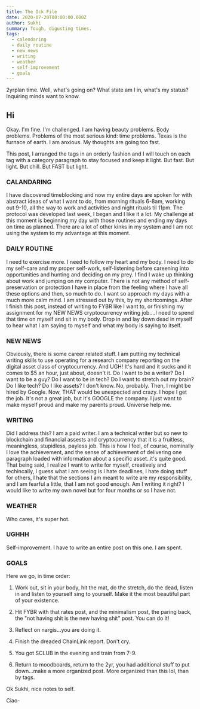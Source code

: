 ```yaml
---
title: The Ick File
date: 2020-07-20T00:00:00.000Z
author: Sukhi
summary: Tough, digusting times.
tags:
  - calendaring
  - daily routine
  - new news
  - writing
  - weather
  - self-improvement
  - goals
---
```

2yrplan time. Well, what's going on? What state am I in, what's my status? Inquiring minds want to know. 

## Hi

Okay. I'm fine. I'm challenged. I am having beauty problems. Body problems. Problems of the most serious kind: time problems. Texas is the furnace of earth. I am anxious. My thoughts are going too fast.

This post, I arranged the tags in an orderly fashion and I will touch on each tag with a category paragraph to stay focused and keep it light. But fast. But light. But chill. But FAST but light.

### CALANDARING

I have discovered timeblocking and now my entire days are spoken for with abstract ideas of what I want to do, from morning rituals 6-8am, working out 9-10, all the way to work and activities and night rituals til 11pm. The protocol was developed last week, I began and I like it a lot. My challenge at this moment is beginning my day with those routines and ending my days on time as planned. There are a lot of other kinks in my system and I am not using the system to my advantage at this moment.

### DAILY ROUTINE

I need to exercise more. I need to follow my heart and my body. I need to do my self-care and my proper self-work, self-listening before careening into opportunities and hunting and deciding on my prey. I find I wake up thinking about work and jumping on my computer. There is not any method of self-preservation or protection I have in place from the feeling where I have all these options and then, so much to do. I want so approach my days with a much more calm mind. I am stressed out by this, by my shortcomings. After I finish this post, instead of writing to FYBR like I want to, or finishing my assignment for my NEW NEWS cryptocurrency writing job....I need to spend that time on myself and sit in my body. Drop in and lay down dead in myself to hear what I am saying to myself and what my body is saying to itself.

### NEW NEWS

Obviously, there is some career related stuff. I am putting my technical writing skills to use operating for a research company reporting on the digital asset class of cryptocurrency. And UGH! It's hard and it sucks and it comes to $5 an hour, just about, doesn't it. Do I want to be a writer? Do I want to be a guy? Do I want to be in tech? Do I want to stretch out my brain? Do I like tech? Do I like assets? I don't know. No, probably. Then, I might be hired by Google. Now, THAT would be unexpected and crazy. I hope I get the job. It's not a great job, but it's GOOGLE the company. I just want to make myself proud and make my parents proud. Universe help me.

### WRITING

Did I address this? I am a paid writer. I am a technical writer but so new to blockchain and financial assests and cryptocurrency that it is a fruitless, meaningless, stupidless, payless job. This is how I feel, of course, nominally I love the achievement, and the sense of achievement of delivering one paragraph loaded with information about a specific asset..it's quite good. That being said, I realize I want to write for myself, creatively and techincally, I guess what I am seeing is I hate deadlines, I hate doing stuff for others, I hate that the sections I am meant to write are my responsibility, and I am fearful a little, that I am not good enough. Am I writing it right? I would like to write my own novel but for four months or so I have not.

### WEATHER

Who cares, it's super hot.

### UGHHH

Self-improvement. I have to write an entire post on this one. I am spent.

### GOALS

Here we go, in time order:

1. Work out, sit in your body, hit the mat, do the stretch, do the dead, listen in and listen to yourself sing to yourself. Make it the most beautiful part of your existence.

2. Hit FYBR with that rates post, and the minimalism post, the paring back, the "not having shit is the new having shit" post. You can do it!

3. Reflect on nargis...you are doing it.

4. Finish the dreaded ChainLink report. Don't cry.

5. You got SCLUB in the evening and train from 7-9.

6. Return to moodboards, return to the 2yr, you had additional stuff to put down...make a more organized post. More organized than this lol, than by tags.

Ok Sukhi, nice notes to self.

Ciao-
